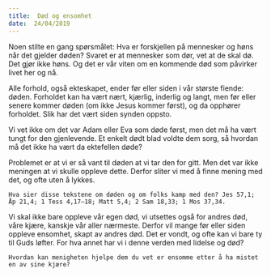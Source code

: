 ```yaml
---
title:  Død og ensomhet
date:  24/04/2019
---
```


Noen stilte en gang spørsmålet: Hva er forskjellen på mennesker og høns når det gjelder døden? Svaret er at mennesker som dør, vet at de skal dø. Det gjør ikke høns. Og det er vår viten om en kommende død som påvirker livet her og nå.

Alle forhold, også ekteskapet, ender før eller siden i vår største fiende: døden. Forholdet kan ha vært nært, kjærlig, inderlig og langt, men før eller senere kommer døden (om ikke Jesus kommer først), og da opphører forholdet. Slik har det vært siden synden oppsto.

Vi vet ikke om det var Adam eller Eva som døde først, men det må ha vært tungt for den gjenlevende. Et enkelt dødt blad voldte dem sorg, så hvordan må det ikke ha vært da ektefellen døde?

Problemet er at vi er så vant til døden at vi tar den for gitt. Men det var ikke meningen at vi skulle oppleve dette. Derfor sliter vi med å finne mening med det, og ofte uten å lykkes.

`Hva sier disse tekstene om døden og om folks kamp med den? Jes 57,1; Åp 21,4; 1 Tess 4,17–18; Matt 5,4; 2 Sam 18,33; 1 Mos 37,34.`

Vi skal ikke bare oppleve vår egen død, vi utsettes også for andres død, våre kjære, kanskje vår aller nærmeste. Derfor vil mange før eller siden oppleve ensomhet, skapt av andres død. Det er vondt, og ofte kan vi bare ty til Guds løfter. For hva annet har vi i denne verden med lidelse og død?

`Hvordan kan menigheten hjelpe dem du vet er ensomme etter å ha mistet en av sine kjære?`